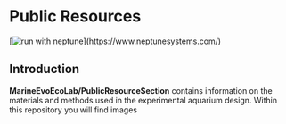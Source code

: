 
# Public Resources

[![run with neptune](https://img.shields.io/badge/run%20with-neptune-orange?)](https://www.neptunesystems.com/)

## Introduction

**MarineEvoEcoLab/PublicResourceSection** contains information on the materials and methods used in the experimental aquarium design. Within this repository you will find images 


